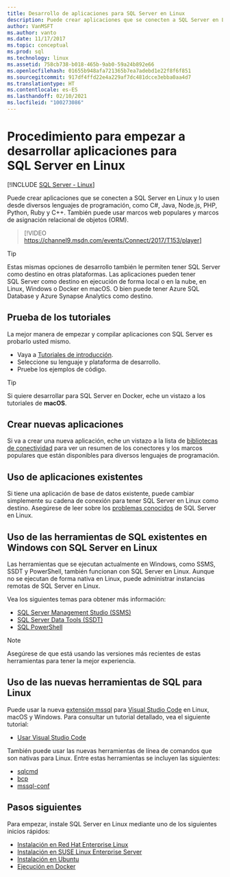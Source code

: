 ```yaml
---
title: Desarrollo de aplicaciones para SQL Server en Linux
description: Puede crear aplicaciones que se conecten a SQL Server en Linux desde diversos lenguajes de programación y marcos de trabajo web conocidos.
author: VanMSFT
ms.author: vanto
ms.date: 11/17/2017
ms.topic: conceptual
ms.prod: sql
ms.technology: linux
ms.assetid: 758cb738-b018-465b-9ab0-59a24b892e66
ms.openlocfilehash: 01655b948afa721365b7ea7adebd1e22f8f6f851
ms.sourcegitcommit: 917df4ffd22e4a229af7dc481dcce3ebba0aa4d7
ms.translationtype: HT
ms.contentlocale: es-ES
ms.lasthandoff: 02/10/2021
ms.locfileid: "100273086"
---
```

# <a name="how-to-get-started-developing-applications-for-sql-server-on-linux"></a>Procedimiento para empezar a desarrollar aplicaciones para SQL Server en Linux

[!INCLUDE [SQL Server - Linux](../includes/applies-to-version/sql-linux.md)]

Puede crear aplicaciones que se conecten a SQL Server en Linux y lo usen desde diversos lenguajes de programación, como C#, Java, Node.js, PHP, Python, Ruby y C++. También puede usar marcos web populares y marcos de asignación relacional de objetos (ORM).

> [!VIDEO https://channel9.msdn.com/events/Connect/2017/T153/player]

> [!TIP]
> Estas mismas opciones de desarrollo también le permiten tener SQL Server como destino en otras plataformas. Las aplicaciones pueden tener SQL Server como destino en ejecución de forma local o en la nube, en Linux, Windows o Docker en macOS. O bien puede tener Azure SQL Database y Azure Synapse Analytics como destino.

## <a name="try-the-tutorials"></a>Prueba de los tutoriales

La mejor manera de empezar y compilar aplicaciones con SQL Server es probarlo usted mismo.

- Vaya a [Tutoriales de introducción](https://aka.ms/sqldev).
- Seleccione su lenguaje y plataforma de desarrollo.
- Pruebe los ejemplos de código.

> [!TIP]
> Si quiere desarrollar para SQL Server en Docker, eche un vistazo a los tutoriales de **macOS**.

## <a name="create-new-applications"></a>Crear nuevas aplicaciones

Si va a crear una nueva aplicación, eche un vistazo a la lista de [bibliotecas de conectividad](sql-server-linux-develop-connectivity-libraries.md) para ver un resumen de los conectores y los marcos populares que están disponibles para diversos lenguajes de programación.

## <a name="use-existing-applications"></a>Uso de aplicaciones existentes

Si tiene una aplicación de base de datos existente, puede cambiar simplemente su cadena de conexión para tener SQL Server en Linux como destino. Asegúrese de leer sobre los [problemas conocidos](sql-server-linux-release-notes.md) de SQL Server en Linux.

## <a name="use-existing-sql-tools-on-windows-with-sql-server-on-linux"></a>Uso de las herramientas de SQL existentes en Windows con SQL Server en Linux

Las herramientas que se ejecutan actualmente en Windows, como SSMS, SSDT y PowerShell, también funcionan con SQL Server en Linux. Aunque no se ejecutan de forma nativa en Linux, puede administrar instancias remotas de SQL Server en Linux. 

Vea los siguientes temas para obtener más información:

- [SQL Server Management Studio (SSMS)](sql-server-linux-manage-ssms.md)
- [SQL Server Data Tools (SSDT)](sql-server-linux-develop-use-ssdt.md)
- [SQL PowerShell](sql-server-linux-manage-powershell.md)

> [!Note]
> Asegúrese de que está usando las versiones más recientes de estas herramientas para tener la mejor experiencia.

## <a name="use-new-sql-tools-for-linux"></a>Uso de las nuevas herramientas de SQL para Linux

Puede usar la nueva [extensión mssql](https://aka.ms/mssql-marketplace) para [Visual Studio Code](https://code.visualstudio.com) en Linux, macOS y Windows. Para consultar un tutorial detallado, vea el siguiente tutorial:

- [Usar Visual Studio Code](../tools/visual-studio-code/sql-server-develop-use-vscode.md)

También puede usar las nuevas herramientas de línea de comandos que son nativas para Linux. Entre estas herramientas se incluyen las siguientes:

- [sqlcmd](../tools/sqlcmd-utility.md)
- [bcp](sql-server-linux-migrate-bcp.md)
- [mssql-conf](sql-server-linux-configure-mssql-conf.md)

## <a name="next-steps"></a>Pasos siguientes

Para empezar, instale SQL Server en Linux mediante uno de los siguientes inicios rápidos:

- [Instalación en Red Hat Enterprise Linux](quickstart-install-connect-red-hat.md)
- [Instalación en SUSE Linux Enterprise Server](quickstart-install-connect-suse.md)
- [Instalación en Ubuntu](quickstart-install-connect-ubuntu.md)
- [Ejecución en Docker](quickstart-install-connect-ubuntu.md)
